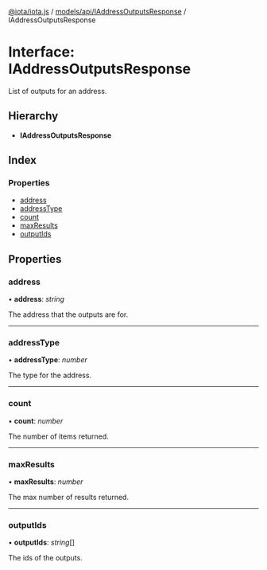 [@iota/iota.js](../README.md) / [models/api/IAddressOutputsResponse](../modules/models_api_iaddressoutputsresponse.md) / IAddressOutputsResponse

# Interface: IAddressOutputsResponse

List of outputs for an address.

## Hierarchy

* **IAddressOutputsResponse**

## Index

### Properties

* [address](models_api_iaddressoutputsresponse.iaddressoutputsresponse.md#address)
* [addressType](models_api_iaddressoutputsresponse.iaddressoutputsresponse.md#addresstype)
* [count](models_api_iaddressoutputsresponse.iaddressoutputsresponse.md#count)
* [maxResults](models_api_iaddressoutputsresponse.iaddressoutputsresponse.md#maxresults)
* [outputIds](models_api_iaddressoutputsresponse.iaddressoutputsresponse.md#outputids)

## Properties

### address

• **address**: *string*

The address that the outputs are for.

___

### addressType

• **addressType**: *number*

The type for the address.

___

### count

• **count**: *number*

The number of items returned.

___

### maxResults

• **maxResults**: *number*

The max number of results returned.

___

### outputIds

• **outputIds**: *string*[]

The ids of the outputs.
